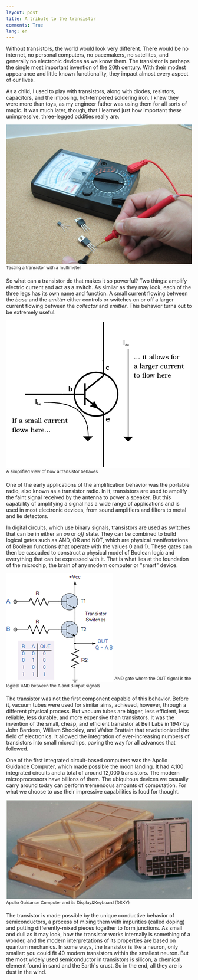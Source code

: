 ```yaml
---
layout: post
title: A tribute to the transistor
comments: True
lang: en
---
```


Without transistors, the world would look very different. There would be no internet, no personal computers, no pacemakers, no satellites, and generally no electronic devices as we know them. The transistor is perhaps the single most important invention of the 20th century. With their modest appearance and little known functionality, they impact almost every aspect of our lives.

<!--more-->

As a child, I used to play with transistors, along with diodes, resistors, capacitors, and the imposing, hot-tempered soldering iron. I knew they were more than toys, as my engineer father was using them for all sorts of magic. It was much later, though, that I learned just how important these unimpressive, three-legged oddities really are.

![Electronic components](/assets/transistor-measurement.jpg "Transistor")
<sup>Testing a transistor with a multimeter</sup>

So what can a transistor do that makes it so powerful? Two things: amplify electric current and act as a switch. As similar as they may look, each of the three legs has its own name and function. A small current flowing between the *base* and the *emitter* either controls or switches on or off a larger current flowing between the *collector* and *emitter*. This behavior turns out to be extremely useful.

![Transistor explanation](/assets/transistor-current-explanation.png "Transistor explanation")
<sup>A simplified view of how a transistor behaves</sup>

One of the early applications of the amplification behavior was the portable radio, also known as a transistor radio. In it, transistors are used to amplify the faint signal received by the antenna to power a speaker. But this capability of amplifying a signal has a wide range of applications and is used in most electronic devices, from sound amplifiers and filters to metal and lie detectors.

In digital circuits, which use binary signals, transistors are used as switches that can be in either an *on* or *off* state. They can be combined to build logical gates such as AND, OR and NOT, which are physical manifestations of Boolean functions (that operate with the values 0 and 1). These gates can then be cascaded to construct a physical model of Boolean logic and everything that can be expressed with it. That is what lies at the foundation of the microchip, the brain of any modern computer or "smart" device.

![Transistor AND gate](/assets/transistor-and-gate.gif "Transistor AND gate")
<sup>AND gate where the OUT signal is the logical AND between the A and B input signals</sup>

The transistor was not the first component capable of this behavior. Before it, vacuum tubes were used for similar aims, achieved, however, through a different physical process. But vacuum tubes are bigger, less efficient, less reliable, less durable, and more expensive than transistors. It was the invention of the small, cheap, and efficient transistor at Bell Labs in 1947 by John Bardeen, William Shockley, and Walter Brattain that revolutionized the field of electronics. It allowed the integration of ever-increasing numbers of transistors into small microchips, paving the way for all advances that followed.

One of the first integrated circuit-based computers was the Apollo Guidance Computer, which made possible the moon landing. It had 4,100 integrated circuits and a total of around 12,000 transistors. The modern microprocessors have billions of them. The ubiquitous devices we casually carry around today can perform tremendous amounts of computation. For what we choose to use their impressive capabilities is  food for thought.

![Apollo guidance computer](/assets/transistor-apollo-guidance-computer.jpg "Apollo guidance computer")
<sup>Apollo Guidance Computer and its Display&Keyboard (DSKY)</sup>

The transistor is made possible by the unique conductive behavior of semiconductors, a process of mixing them with impurities (called doping) and putting differently-mixed pieces together to form junctions. As small and dull as it may look, how the transistor works internally is something of a wonder, and the modern interpretations of its properties are based on quantum mechanics. In some ways, the transistor is like a neuron, only smaller: you could fit 40 modern transistors within the smallest neuron. But the most widely used semiconductor in transistors is silicon, a chemical element found in sand and the Earth's crust. So in the end, all they are is dust in the wind.
